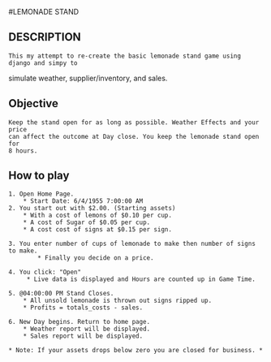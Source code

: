 #LEMONADE STAND

## DESCRIPTION
    
    This my attempt to re-create the basic lemonade stand game using django and simpy to
simulate weather, supplier/inventory, and sales. 


## Objective
    
    Keep the stand open for as long as possible. Weather Effects and your price
    can affect the outcome at Day close. You keep the lemonade stand open for 
    8 hours.

## How to play

    1. Open Home Page.
        * Start Date: 6/4/1955 7:00:00 AM
    2. You start out with $2.00. (Starting assets)
        * With a cost of lemons of $0.10 per cup. 
        * A cost of Sugar of $0.05 per cup. 
        * A cost cost of signs at $0.15 per sign. 
    
    3. You enter number of cups of lemonade to make then number of signs to make.
            * Finally you decide on a price.
    
    4. You click: "Open"
         * Live data is displayed and Hours are counted up in Game Time.
    
    5. @04:00:00 PM Stand Closes. 
        * All unsold lemonade is thrown out signs ripped up. 
        * Profits = totals_costs - sales.
    
    6. New Day begins. Return to home page.
        * Weather report will be displayed.
        * Sales report will be displayed.

    * Note: If your assets drops below zero you are closed for business. *


